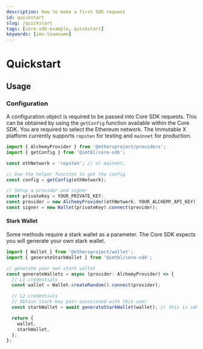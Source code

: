 ```yaml
---
description: How to make a first SDK request
id: quickstart
slug: /quickstart
tags: [core-sdk-example, quickstart]
keywords: [imx-teamname]
---
```


# Quickstart

## Usage

### Configuration

A configuration object is required to be passed into Core SDK requests. This can be obtained by using the `getConfig` function available within the Core SDK. You are required to select the Ethereum network. The Immutable X platform currently supports `ropsten` for testing and `mainnet` for production.

```ts
import { AlchemyProvider } from '@ethersproject/providers';
import { getConfig } from '@imtbl/core-sdk';

const ethNetwork = 'ropsten'; // or mainnet;

// Use the helper function to get the config
const config = getConfig(ethNetwork);

// Setup a provider and signer
const privateKey = YOUR_PRIVATE_KEY;
const provider = new AlchemyProvider(ethNetwork, YOUR_ALCHEMY_API_KEY);
const signer = new Wallet(privateKey).connect(provider);
```

#### Stark Wallet

Some methods require a stark wallet as a parameter. The Core SDK expects you will generate your own stark wallet.

```ts
import { Wallet } from '@ethersproject/wallet';
import { generateStarkWallet } from '@imtbl/core-sdk';

// generate your own stark wallet
const generateWallets = async (provider: AlchemyProvider) => {
  // L1 credentials
  const wallet = Wallet.createRandom().connect(provider);

  // L2 credentials
  // Obtain stark key pair associated with this user
  const starkWallet = await generateStarkWallet(wallet); // this is sdk helper function

  return {
    wallet,
    starkWallet,
  };
};
```
